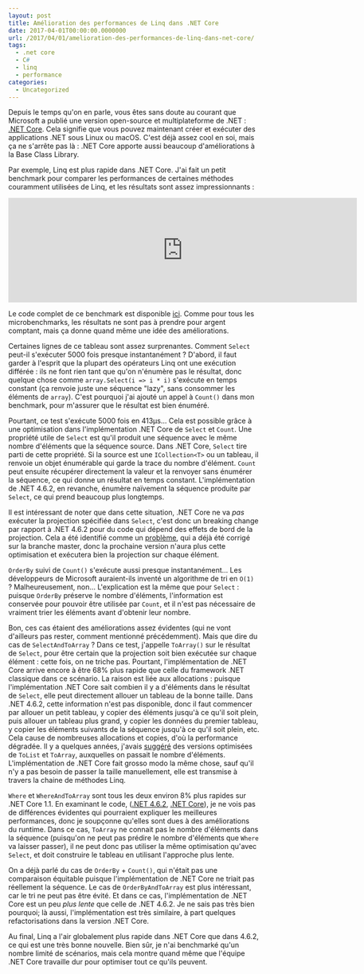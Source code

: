```yaml
---
layout: post
title: Amélioration des performances de Linq dans .NET Core
date: 2017-04-01T00:00:00.0000000
url: /2017/04/01/amelioration-des-performances-de-linq-dans-net-core/
tags:
  - .net core
  - C#
  - linq
  - performance
categories:
  - Uncategorized
---
```



Depuis le temps qu'on en parle, vous êtes sans doute au courant que Microsoft a publié une version open-source et multiplateforme de .NET : [.NET Core](https://github.com/dotnet/corefx). Cela signifie que vous pouvez maintenant créer et exécuter des applications .NET sous Linux ou macOS. C'est déjà assez cool en soi, mais ça ne s'arrête pas là : .NET Core apporte aussi beaucoup d'améliorations à la Base Class Library.

Par exemple, Linq est plus rapide dans .NET Core. J'ai fait un petit benchmark pour comparer les performances de certaines méthodes couramment utilisées de Linq, et les résultats sont assez impressionnants :
<!--![Performance comparison](perf.png)--><iframe width="700" height="210" frameborder="0" scrolling="no" src="https://onedrive.live.com/embed?cid=D2FB47CF02C0FD46&resid=D2FB47CF02C0FD46%21439375&authkey=AGAkuUFFLgMK5_Q&em=2&wdAllowInteractivity=False&ActiveCell='Sheet1'!A2&Item='Sheet1'!A1%3AG8&wdHideGridlines=True&wdDownloadButton=True"></iframe>
Le code complet de ce benchmark est disponible [ici](https://github.com/thomaslevesque/TestLinqPerf). Comme pour tous les microbenchmarks, les résultats ne sont pas à prendre pour argent comptant, mais ça donne quand même une idée des améliorations.

Certaines lignes de ce tableau sont assez surprenantes. Comment `Select` peut-il s'exécuter 5000 fois presque instantanément ? D'abord, il faut garder à l'esprit que la plupart des opérateurs Linq ont une exécution différée : ils ne font rien tant que qu'on n'énumère pas le résultat, donc quelque chose comme `array.Select(i => i * i)` s'exécute en temps constant (ça renvoie juste une séquence "lazy", sans consommer les éléments de `array`). C'est pourquoi j'ai ajouté un appel à `Count()` dans mon benchmark, pour m'assurer que le résultat est bien énuméré.

Pourtant, ce test s'exécute 5000 fois en 413µs... Cela est possible grâce à une optimisation dans l'implémentation .NET Core de `Select` et `Count`. Une propriété utile de `Select` est qu'il produit une séquence avec le même nombre d'éléments que la séquence source. Dans .NET Core, `Select` tire parti de cette propriété. Si la source est une `ICollection<T>` ou un tableau, il renvoie un objet énumérable qui garde la trace du nombre d'élément. `Count` peut ensuite récupérer directement la valeur et la renvoyer sans énumérer la séquence, ce qui donne un résultat en temps constant. L'implémentation de .NET 4.6.2, en revanche, énumère naïvement la séquence produite par `Select`, ce qui prend beaucoup plus longtemps.

Il est intéressant de noter que dans cette situation, .NET Core ne va *pas* exécuter la projection spécifiée dans `Select`, c'est donc un breaking change par rapport à .NET 4.6.2 pour du code qui dépend des effets de bord de la projection. Cela a été identifié comme un [problème](https://github.com/dotnet/corefx/pull/14435), qui a déjà été corrigé sur la branche master, donc la prochaine version n'aura plus cette optimisation et exécutera bien la projection sur chaque élément.

`OrderBy` suivi de `Count()` s'exécute aussi presque instantanément... Les développeurs de Microsoft auraient-ils inventé un algorithme de tri en `O(1)` ? Malheureusement, non... L'explication est la même que pour `Select` : puisque `OrderBy` préserve le nombre d'éléments, l'information est conservée pour pouvoir être utilisée par `Count`, et il n'est pas nécessaire de vraiment trier les éléments avant d'obtenir leur nombre.

Bon, ces cas étaient des améliorations assez évidentes (qui ne vont d'ailleurs pas rester, comment mentionné précédemment). Mais que dire du cas de `SelectAndToArray` ? Dans ce test, j'appelle `ToArray()` sur le résultat de `Select`, pour être certain que la projection soit bien exécutée sur chaque élément : cette fois, on ne triche pas. Pourtant, l'implémentation de .NET Core arrive encore à être 68% plus rapide que celle du framework .NET classique dans ce scénario. La raison est liée aux allocations : puisque l'implémentation .NET Core sait combien il y a d'éléments dans le résultat de `Select`, elle peut directement allouer un tableau de la bonne taille. Dans .NET 4.6.2, cette information n'est pas disponible, donc il faut commencer par allouer un petit tableau, y copier des éléments jusqu'à ce qu'il soit plein, puis allouer un tableau plus grand, y copier les données du premier tableau, y copier les éléments suivants de la séquence jusqu'à ce qu'il soit plein, etc. Cela cause de nombreuses allocations et copies, d'où la performance dégradée. Il y a quelques années, j'avais [suggéré](/2014/12/08/optimiser-toarray-et-tolist-en-fournissant-le-nombre-dlments/) des versions optimisées de `ToList` et `ToArray`, auxquelles on passait le nombre d'éléments. L'implémentation de .NET Core fait grosso modo la même chose, sauf qu'il n'y a pas besoin de passer la taille manuellement, elle est transmise à travers la chaine de méthodes Linq.

`Where` et `WhereAndToArray` sont tous les deux environ 8% plus rapides sur .NET Core 1.1. En examinant le code, ([.NET 4.6.2](https://referencesource.microsoft.com/#System.Core/System/Linq/Enumerable.cs,ed14299f42af7eb2), [.NET Core](https://github.com/dotnet/corefx/blob/e5cba5572d5b3634e768e3df3ddb5399fcf969b1/src/System.Linq/src/System/Linq/Where.cs#L208)), je ne vois pas de différences évidentes qui pourraient expliquer les meilleures performances, donc je soupçonne qu'elles sont dues à des améliorations du runtime. Dans ce cas, `ToArray` ne connait pas le nombre d'éléments dans la séquence (puisqu'on ne peut pas prédire le nombre d'éléments que `Where` va laisser passer), il ne peut donc pas utiliser la même optimisation qu'avec `Select`, et doit construire le tableau en utilisant l'approche plus lente.

On a déjà parlé du cas de `OrderBy` + `Count()`, qui n'était pas une comparaison équitable puisque l'implémentation de .NET Core ne triait pas réellement la séquence. Le cas de `OrderByAndToArray` est plus intéressant, car le tri ne peut pas être évité. Et dans ce cas, l'implémentation de .NET Core est un peu *plus lente* que celle de .NET 4.6.2. Je ne sais pas très bien pourquoi; là aussi, l'implémentation est très similaire, à part quelques refactorisations dans la version .NET Core.

Au final, Linq a l'air globalement plus rapide dans .NET Core que dans 4.6.2, ce qui est une très bonne nouvelle. Bien sûr, je n'ai benchmarké qu'un nombre limité de scénarios, mais cela montre quand même que l'équipe .NET Core travaille dur pour optimiser tout ce qu'ils peuvent.

